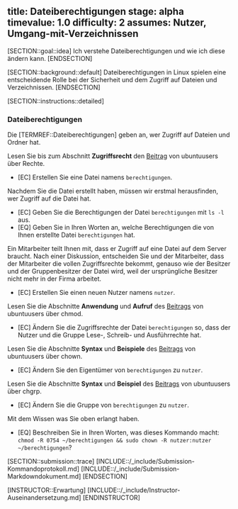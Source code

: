 title: Dateiberechtigungen
stage: alpha
timevalue: 1.0
difficulty: 2
assumes: Nutzer, Umgang-mit-Verzeichnissen
---

[SECTION::goal::idea]
Ich verstehe Dateiberechtigungen und wie ich diese ändern kann.
[ENDSECTION]

[SECTION::background::default]
Dateiberechtigungen in Linux spielen eine entscheidende Rolle bei der Sicherheit und dem Zugriff 
auf Dateien und Verzeichnissen.
[ENDSECTION]

[SECTION::instructions::detailed]

### Dateiberechtigungen

Die [TERMREF::Dateiberechtigungen] geben an, wer Zugriff auf Dateien und Ordner hat.

Lesen Sie bis zum Abschnitt **Zugriffsrecht** den [Beitrag](https://wiki.ubuntuusers.de/Rechte/) 
von ubuntuusers über Rechte.

- [EC] Erstellen Sie eine Datei namens `berechtigungen`.

Nachdem Sie die Datei erstellt haben, müssen wir erstmal herausfinden, wer Zugriff auf die Datei hat.

- [EC] Geben Sie die Berechtigungen der Datei `berechtigungen` mit `ls -l` aus. 
- [EQ] Geben Sie in Ihren Worten an, welche Berechtigungen die von Ihnen erstellte Datei 
   `berechtigungen` hat.

Ein Mitarbeiter teilt Ihnen mit, dass er Zugriff auf eine Datei auf dem Server braucht. Nach einer 
Diskussion, entscheiden Sie und der Mitarbeiter, dass der Mitarbeiter die vollen Zugriffsrechte 
bekommt, genauso wie der Besitzer und der Gruppenbesitzer der Datei wird, weil der ursprüngliche 
Besitzer nicht mehr in der Firma arbeitet. 

- [EC] Erstellen Sie einen neuen Nutzer namens `nutzer`.

Lesen Sie die Abschnitte **Anwendung** und **Aufruf** des 
[Beitrags](https://wiki.ubuntuusers.de/chmod/) von ubuntuusers über chmod.

- [EC] Ändern Sie die Zugriffsrechte der Datei `berechtigungen` so, dass der Nutzer und die Gruppe 
   Lese-, Schreib- und Ausführrechte hat.

Lesen Sie die Abschnitte **Syntax** und **Beispiele** des 
[Beitrags](https://wiki.ubuntuusers.de/chown/) von ubuntuusers über chown.

- [EC] Ändern Sie den Eigentümer von `berechtigungen` zu `nutzer`.

Lesen Sie die Abschnitte **Syntax** und **Beispiel** des 
[Beitrags](https://wiki.ubuntuusers.de/chgrp/) von ubuntuusers über chgrp.

- [EC] Ändern Sie die Gruppe von `berechtigungen` zu `nutzer`.

Mit dem Wissen was Sie oben erlangt haben.

- [EQ] Beschreiben Sie in Ihren Worten, was dieses Kommando macht: 
   `chmod -R 0754 ~/berechtigungen && sudo chown -R nutzer:nutzer ~/berechtigungen`?


[SECTION::submission::trace]
[INCLUDE::/_include/Submission-Kommandoprotokoll.md]
[INCLUDE::/_include/Submission-Markdowndokument.md]
[ENDSECTION]

[INSTRUCTOR::Erwartung]
[INCLUDE::/_include/Instructor-Auseinandersetzung.md]
[ENDINSTRUCTOR]